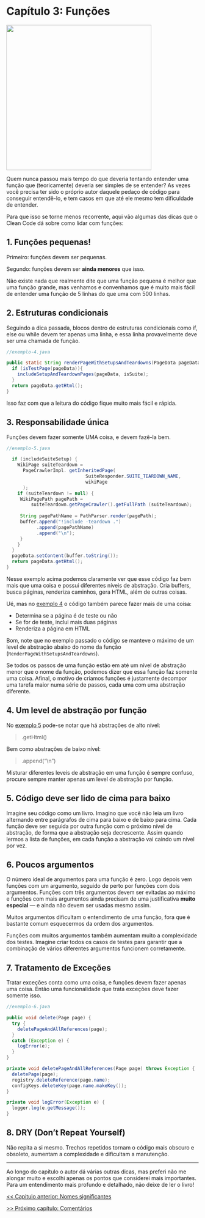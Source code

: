 # Capítulo 3: Funções

<img src="https://miro.medium.com/max/267/1*JPRwyIpOwyYrcAOdvPkxyA.png" width="380">

Quem nunca passou mais tempo do que deveria tentando entender uma função que (teoricamente) deveria ser simples de se entender? As vezes você precisa ter sido o próprio autor daquele pedaço de código para conseguir entendê-lo, e tem casos em que até ele mesmo tem dificuldade de entender.

Para que isso se torne menos recorrente, aqui vão algumas das dicas que o Clean Code dá sobre como lidar com funções:

## 1. Funções pequenas!
Primeiro: funções devem ser pequenas.

Segundo: funções devem ser **ainda menores** que isso.

Não existe nada que realmente dite que uma função pequena é melhor que uma função grande, mas venhamos e convenhamos que é muito mais fácil de entender uma função de 5 linhas do que uma com 500 linhas.

## 2. Estruturas condicionais
Seguindo a dica passada, blocos dentro de estruturas condicionais como if, else ou while devem ter apenas uma linha, e essa linha provavelmente deve ser uma chamada de função.

```java
//exemplo-4.java

public static String renderPageWithSetupsAndTeardowns(PageData pageData, boolean isSuite) throws Exception {
  if (isTestPage(pageData)){
    includeSetupAndTeardownPages(pageData, isSuite);
  }
  return pageData.getHtml();
}
```

Isso faz com que a leitura do código fique muito mais fácil e rápida.

## 3. Responsabilidade única
Funções devem fazer somente UMA coisa, e devem fazê-la bem.

```java
//exemplo-5.java

  if (includeSuiteSetup) {
    WikiPage suiteTeardown = 
      PageCrawlerImpl. getInheritedPage(
                             SuiteResponder.SUITE_TEARDOWN_NAME,
                             wikiPage
      );
    if (suiteTeardown != null) {
     WikiPagePath pagePath =
         suiteTeardown.getPageCrawler().getFullPath (suiteTeardown);
    
     String pagePathName = PathParser.render(pagePath);
     buffer.append("!include -teardown .")
           .append(pagePathName)
           .append("\n");
     }
    }
  }
  pageData.setContent(buffer.toString());
  return pageData.getHtml();
}
```

Nesse exemplo acima podemos claramente ver que esse código faz bem mais que uma coisa e possui diferentes níveis de abstração. Cria buffers, busca páginas, renderiza caminhos, gera HTML, além de outras coisas.

Ué, mas no [exemplo 4](https://github.com/allan-pires/cleancode4noobs/new/master#2-estruturas-condicionais) o código também parece fazer mais de uma coisa:
- Determina se a página é de teste ou não
- Se for de teste, inclui mais duas páginas
- Renderiza a página em HTML

Bom, note que no exemplo passado o código se manteve o máximo de um level de abstração abaixo do nome da função (```RenderPageWithSetupsAndTeardowns```).

Se todos os passos de uma função estão em até um nível de abstração menor que o nome da função, podemos dizer que essa função faz somente uma coisa. Afinal, o motivo de criamos funções é justamente decompor uma tarefa maior numa série de passos, cada uma com uma abstração diferente.

## 4. Um level de abstração por função
No [exemplo 5](https://github.com/allan-pires/cleancode4noobs/new/master#3-responsabilidade-%C3%BAnica) pode-se notar que há abstrações de alto nível:

>.getHtml()

Bem como abstrações de baixo nível:

>.append(“\n”)

Misturar diferentes leveis de abstração em uma função é sempre confuso, procure sempre manter apenas um level de abstração por função.

## 5. Código deve ser lido de cima para baixo
Imagine seu código como um livro. Imagino que você não leia um livro alternando entre parágrafos de cima para baixo e de baixo para cima.
Cada função deve ser seguida por outra função com o próximo nível de abstração, de forma que a abstração seja decrescente. Assim quando lermos a lista de funções, em cada função a abstração vai caindo um nível por vez.

## 6. Poucos argumentos
O número ideal de argumentos para uma função é zero. Logo depois vem funções com um argumento, seguido de perto por funções com dois argumentos. Funções com três argumentos devem ser evitadas ao máximo e funções com mais argumentos ainda precisam de uma justificativa **muito especial** — e ainda não devem ser usadas mesmo assim.

Muitos argumentos dificultam o entendimento de uma função, fora que é bastante comum esquecermos da ordem dos argumentos.

Funções com muitos argumentos também aumentam muito a complexidade dos testes. Imagine criar todos os casos de testes para garantir que a combinação de vários diferentes argumentos funcionem corretamente.

## 7. Tratamento de Exceções
Tratar exceções conta como uma coisa, e funções devem fazer apenas uma coisa. Então uma funcionalidade que trata exceções deve fazer somente isso.

```java
//exemplo-6.java

public void delete(Page page) {
  try {
    deletePageAndAllReferences(page);
  }
  catch (Exception e) {
    logError(e);
  }
}

private void deletePageAndAllReferences(Page page) throws Exception {
  deletePage(page);
  registry.deleteReference(page.name);
  configKeys.deleteKey(page.name.makeKey());
}

private void logError(Exception e) {
  logger.log(e.getMessage());
}
```

## 8. DRY (Don’t Repeat Yourself)
Não repita a si mesmo. Trechos repetidos tornam o código mais obscuro e obsoleto, aumentam a complexidade e dificultam a manutenção.

---

Ao longo do capítulo o autor dá várias outras dicas, mas preferi não me alongar muito e escolhi apenas os pontos que considerei mais importantes. Para um entendimento mais profundo e detalhado, não deixe de ler o livro!

[<< Capitulo anterior: Nomes significantes](https://github.com/allan-pires/cleancode4noobs/blob/master/capitulo-2/nomes-significantes.md)

[>> Próximo capítulo: Comentários](https://github.com/allan-pires/cleancode4noobs/blob/master/capitulo-4/comentarios.md)
